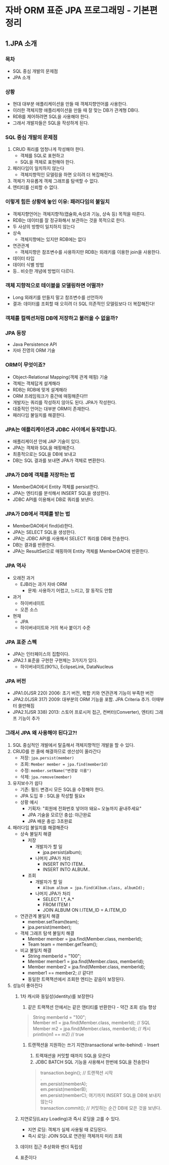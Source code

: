 # 자바 ORM 표준 JPA 프로그래밍 - 기본편 정리 

## 1.JPA 소개

### 목차

- SQL 중심 개발의 문제점
- JPA 소개

### 상황

- 현대 대부분 애플리케이션을 만들 때 객체지향언어를 사용한다.
- 이러한 객체지향 애플리케이션을 만들 때 잘 맞는 DB가 관계형 DB다.
- RDB를 제어하려면 SQL을 사용해야 한다.
- 그래서 개발자들은 SQL을 작성하게 된다.

### SQL 중심 개발의 문제점

1. CRUD 쿼리를 엄청나게 작성해야 한다.
   - 객체를 SQL로 표현하고
   - SQL을 객체로 표현해야 한다.
2. 패러다임이 일치하지 않는다
   - 객체지향적인 모델링을 하면 오히려 더 복잡해진다.
3. 객체가 자유롭게 객체 그래프를 탐색할 수 없다.
4. 엔티티를 신뢰할 수 없다.


### 이렇게 힘든 상황에 놓인 이유: 패러다임의 불일치

- 객체지향언어는 객체지향적(캡슐화,속성과 기능, 상속 등) 목적을 따른다.
- RDB는 데이터를 잘 정규화해서 보관하는 것을 목적으로 한다.
- 두 사상의 방향이 일치하지 않는다
- 상속
  - 객체지향에는 있지만 RDB에는 없다
- 연관관계
  - 객체지향은 참조변수를 사용하지만 RDB는 외래키를 이용한 join을 사용한다.
- 데이터 타입
- 데이터 식별 방법
- 등.. 비슷한 개념에 방법이 다르다.

### 객체 지향적으로 테이블을 모델링하면 어떨까?

- Long 외래키를 만들지 말고 참조변수를 선언하자
- 결과: 데이터를 조회할 때 오히려 더 SQL 의존적인 모델링보다 더 복잡해진다!

### 객체를 컬렉션처럼 DB에 저장하고 불러올 수 없을까?


### JPA 등장

- Java Persistence API
- 자바 진영의 ORM 기술


### ORM이 무엇이죠?

- Object-Relational Mapping(객체 관계 매핑) 기술
- 객체는 객체답게 설계해라
- RDB는 RDB에 맞게 설계해라
- ORM 프레임워크가 중간에 매핑해준다!!!
- 개발자는 쿼리를 작성하지 않아도 된다. JPA가 작성한다.
- 대중적인 언어는 대부분 ORM이 존재한다.
- 패러다임 불일치를 해결한다.

### JPA는 애플리케이션과 JDBC 사이에서 동작합니다.

- 애플리케이션 안에 JAP 기술이 있다.
- JPA는 객체와 SQL을 매핑해준다.
- 최종적으로는 SQL을 DB에 보내고
- DB는 SQL 결과를 보내면 JPA가 객체로 변환한다.

### JPA가 DB에 객체를 저장하는 법

- MemberDAO에서 Entity 객체를 persist한다.
- JPA는 엔티티를 분석해서 INSERT SQL을 생성한다.
- JDBC API를 이용해서 DB로 쿼리를 보낸다.

### JPA가 DB에서 객체를 받는 법

- MemberDAO에서 find(id)한다.
- JPA는 SELECT SQL을 생성한다.
- JPA는 JDBC API를 사용해서 SELECT 쿼리를 DB에 전송한다.
- DB는 결과를 반환한다.
- JPA는 ResultSet으로 매핑하여 Entity 객체를 MemberDAO에 반환한다.


### JPA 역사

- 오래전 과거
  - EJB라는 과거 자바 ORM
    - 문제: 사용하기 어렵고, 느리고, 잘 동작도 안함
- 과거
  - 하이버네이트
  - 오픈 소스
- 현재
  - JPA
  - 하이버네이트와 거의 복사 붙이기 수준


### JPA 표준 스펙

- JPA는 인터페이스의 집합이다.
- JPA2.1 표준을 구현한 구현체는 3가지가 있다.
  - 하이버네이트(90%), EclipseLink, DataNucleus


### JPA 버전
- JPA1.0(JSR 220) 2006: 초기 버전, 복합 키와 연관관계 기능이 부족한 버전
- JPA2.0(JSR 317) 2009: 대부분의 ORM 기능을 포함. JPA Criteria 추가. 이때부터 쓸만해짐
- JPA2.1(JSR 338) 2013: 스토어 프로시저 접근, 컨버터(Converter), 엔티티 그래프 기능이 추가

### 그래서 JPA 왜 사용해야 된다고?!

1. SQL 중심적인 개발에서 탈출해서 객체지향적인 개발을 할 수 있다.
2. CRUD를 한 줄에 해결하므로 생산성이 올라간다
   - 저장: `jpa.persist(member)`
   - 조회: `Member member = jpa.find(memberId)`
   - 수정: `member.setName("변경할 이름")`
   - 삭제: `jpa.remove(member)`
3. 유지보수가 쉽다
   - 기존: 필드 변경시 모든 SQL을 수정해야 한다.
   - JPA 도입 후 : SQL을 작성할 필요x
   - 상황 예시
     - 기획자: "회원에 전화번호 넣어야 돼요~ 오늘까지 끝내주세요"
     - JPA 기술을 모르던 충섭:  야근완료 
     - JPA 배운 충섭: 3초완료
4. 패러다임 불일치를 해결해준다
   - 상속 불일치 해결
     - 저장 
       - 개발자가 할 일
         - jpa.persist(album);
       - 나머지 JPA가 처리
         - INSERT INTO ITEM..
         - INSERT INTO ALBUM..
     - 조회
       - 개발자가 할 일
         - `Album album = jpa.find(Album.class, albumId);`
       - 나머지 JPA가 처리
         - SELECT I.\*, A.*
         - FROM ITEM I
         - JOIN ALBUM ON I.ITEM_ID = A.ITEM_ID
   - 연관관계 불일치 해결
     - member.setTeam(team);
     - jpa.persist(member);
   - 객체 그래프 탐색 불일치 해결
     - Member member = jpa.find(Member.class, memberId);
     - Team team = member.getTeam();
   - 비교 불일치 해결
     - String memberId = "100";
     - Member member1 = jpa.find(Member.class, memberId);
     - Member member2 = jpa.find(Member.class, memberId);
     - member1 == member2; // 같다!!
     - 동일한 트랙잭션에서 조회한 엔티는 같음이 보장된다.
5. 성능이 좋아진다
   1. 1차 캐시와 동일성(identity)를 보장한다
      1. 같은 트랙잭션 안에서는 같은 엔티티를 반환한다 - 약간 조회 성능 향상
      > String memberId = "100";  
       Member m1 = jpa.find(Member.class, memberId); // SQL  
       Member m2 = jpa.find(Member.class, memberId); // 캐시  
       println(m1 == m2) // true
      
      1. 트랜잭션을 지원하는 쓰기 지연(transactional write-behind) - Insert
         1. 트랙재션을 커밋할 때까지 SQL을 모은다
         2. JDBC BATCH SQL 기능을 사용해서 한번에 SQL을 전송한다
      
         > transaction.begin(); // 트랜잭션 시작  
          .    
          em.persist(memberA);  
          em.persist(memberB);  
          em.persist(memberC); 여기까지 INSERT SQL을 DB에 보내지 않는다  
          transaction.commit(); // 커밋하는 순간 DB에 모은 것을 보낸다.
      

   3. 지연로딩(Lazy Loading)과 즉시 로딩을 고를 수 있다.
      - 지연 로딩: 객체가 실제 사용될 때 로딩된다.
      - 즉시 로딩: JOIN SQL로 연관된 객체까지 미리 조회 
   4. 데이터 접근 추상화와 벤더 독립성
   5. 표준이다


